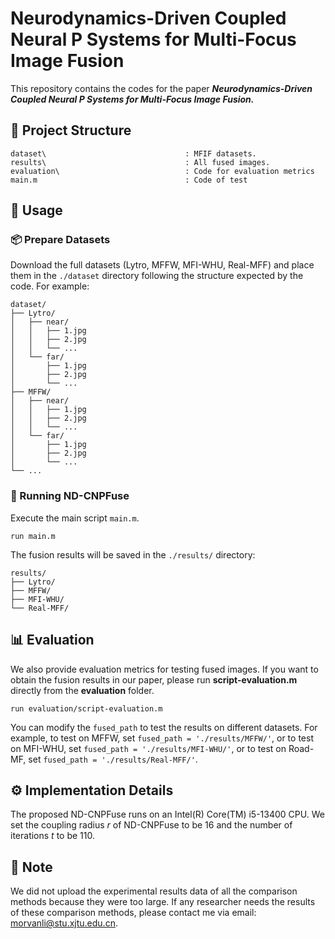 # Neurodynamics-Driven Coupled Neural P Systems for Multi-Focus Image Fusion

This repository contains the codes for the paper ***Neurodynamics-Driven Coupled Neural P Systems for Multi-Focus Image Fusion.***

## 📁 Project Structure

    dataset\                               : MFIF datasets.
    results\                               : All fused images.
    evaluation\                            : Code for evaluation metrics
    main.m                                 : Code of test

## 🚀 Usage
### 📦 Prepare Datasets 
Download the full datasets (Lytro, MFFW, MFI-WHU, Real-MFF) and place them in the `./dataset` directory following the structure expected by the code. For example:
```
dataset/
├── Lytro/
│   ├── near/
│   │   ├── 1.jpg
│   │   ├── 2.jpg
│   │   └── ...
│   └── far/
│       ├── 1.jpg
│       ├── 2.jpg
│       └── ...
├── MFFW/
│   ├── near/
│   │   ├── 1.jpg
│   │   ├── 2.jpg
│   │   └── ...
│   └── far/
│       ├── 1.jpg
│       ├── 2.jpg
│       └── ...
└── ...
```

### 🧪 Running  ND-CNPFuse

Execute the main script `main.m`. 
```
run main.m 
```

The fusion results will be saved in the `./results/` directory:

```
results/
├── Lytro/
├── MFFW/
├── MFI-WHU/
└── Real-MFF/
```

## 📊 Evaluation
We also provide evaluation metrics for testing fused images. If you want to obtain the fusion results in our paper, please run **script-evaluation.m** directly from the **evaluation** folder.

```
run evaluation/script-evaluation.m
```



You can modify the `fused_path` to test the results on different datasets. For example, to test on MFFW, set `fused_path = './results/MFFW/'`, or to test on MFI-WHU, set `fused_path = './results/MFI-WHU/'`, or to test on Road-MF, set `fused_path = './results/Real-MFF/'`.

## ⚙ Implementation Details
The proposed ND-CNPFuse runs on an Intel(R) Core(TM) i5-13400 CPU. We set the coupling radius $r$ of ND-CNPFuse to be 16 and the number of iterations $t$ to be 110.

## 📢 Note
We did not upload the experimental results data of all the comparison methods because they were too large. If any researcher needs the results of these comparison methods, please contact me via email: morvanli@stu.xjtu.edu.cn.